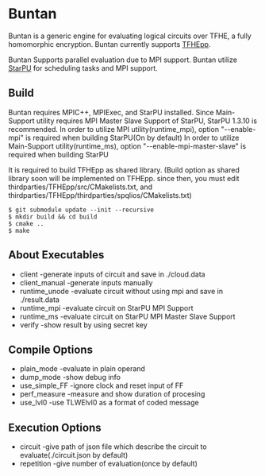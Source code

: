 # Buntan
Buntan is a generic engine for evaluating logical circuits over TFHE, a fully homomorphic encryption.
Buntan currently supports [TFHEpp](https://github.com/virtualsecureplatform/TFHEpp).

Buntan Supports parallel evaluation due to MPI support.
Buntan utilize [StarPU](https://starpu.gitlabpages.inria.fr/) for scheduling tasks and MPI support.

## Build
Buntan requires MPIC++, MPIExec, and StarPU installed.
Since Main-Support utility requires MPI Master Slave Support of StarPU, StarPU 1.3.10 is recommended.
In order to utilize MPI utility(runtime_mpi), option "--enable-mpi" is required when building StarPU(On by default)
In order to utilize Main-Support utility(runtime_ms), option "--enable-mpi-master-slave" is required when building StarPU

It is required to build TFHEpp as shared library.
(Build option as shared library soon will be implemented on TFHEpp. since then, you must edit thirdparties/TFHEpp/src/CMakelists.txt, and thirdparties/TFHEpp/thirdparties/spqlios/CMakelists.txt)

```
$ git submodule update --init --recursive
$ mkdir build && cd build
$ cmake ..
$ make
```

## About Executables
 - client         -generate inputs of circuit and save in ./cloud.data
 - client_manual  -generate inputs manually
 - runtime_unode  -evaluate circuit without using mpi and save in ./result.data
 - runtime_mpi    -evaluate circuit on StarPU MPI Support
 - runtime_ms     -evaluate circuit on StarPU MPI Master Slave Support
 - verify         -show result by using secret key

## Compile Options
 - plain_mode     -evaluate in plain operand
 - dump_mode      -show debug info
 - use_simple_FF  -ignore clock and reset input of FF
 - perf_measure   -measure and show duration of procesing
 - use_lvl0       -use TLWElvl0 as a format of coded message

## Execution Options
 - circuit        -give path of json file which describe the circuit to evaluate(./circuit.json by default)
 - repetition     -give number of evaluation(once by default)
